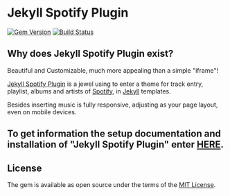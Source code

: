 # Jekyll Spotify Plugin

[![Gem Version](https://badge.fury.io/rb/jekyll-spotify-plugin.svg)](https://badge.fury.io/rb/jekyll-spotify-plugin)
[![Build Status](https://travis-ci.org/williamcanin/jekyll-spotify-plugin.svg?branch=master)](https://travis-ci.org/williamcanin/jekyll-spotify-plugin)

## Why does Jekyll Spotify Plugin exist?

Beautiful and Customizable, much more appealing than a simple "iframe"!

[Jekyll Spotify Plugin](https://github.com/williamcanin/jekyll-spotify-plugin) is a jewel using to enter a theme for track entry, playlist, albums and artists of [Spotify](https://www.spotify.com), in [Jekyll](https://jekyllrb.com) templates.

Besides inserting music is fully responsive, adjusting as your page layout, even on mobile devices.


## To get information the setup documentation and installation of "Jekyll Spotify Plugin" enter [HERE](https://williamcanin.github.io/jekyll-spotify-plugin).


## License

The gem is available as open source under the terms of the [MIT License](http://opensource.org/licenses/MIT).